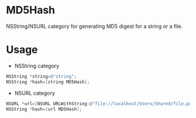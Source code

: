 MD5Hash
=======
NSString/NSURL category for generating MD5 digest for a string or a file.

Usage
=====
- NSString category

```objective-c
NSString *string=@"string";
NSString *hash=[string MD5Hash];
```
- NSURL category

```objective-c
NSURL *url=[NSURL URLWithString:@"file://localhost/Users/Shared/file.pdf"];
NSString *hash=[url MD5Hash];
```



